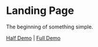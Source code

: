# Landing Page

The beginning of something simple.

[Half Demo](https://semanticdata.github.io/landing-page/) | [Full Demo](https://semanticdata.github.io/landing-page/full)
